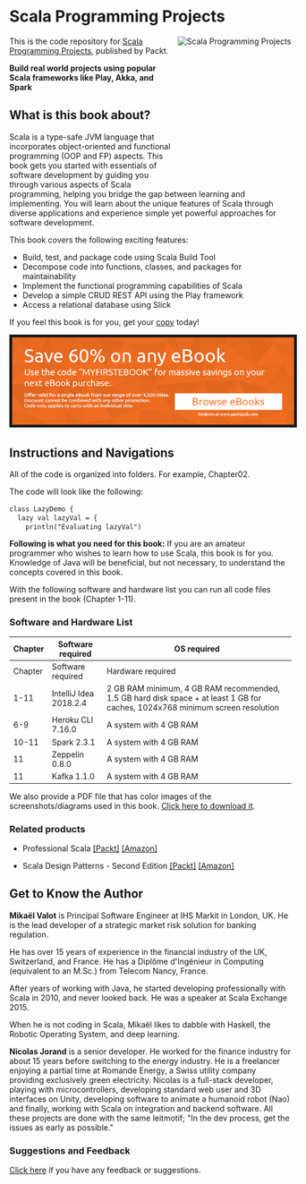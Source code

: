 # Scala Programming Projects

<a href="https://www.packtpub.com/application-development/scala-programming-projects?utm_source=github&utm_medium=repository&utm_campaign=9781788397643 "><img src="https://d255esdrn735hr.cloudfront.net/sites/default/files/imagecache/ppv4_main_book_cover/B08395.png" alt="Scala Programming Projects" height="256px" align="right"></a>

This is the code repository for [Scala Programming Projects](https://www.packtpub.com/application-development/scala-programming-projects?utm_source=github&utm_medium=repository&utm_campaign=9781788397643), published by Packt.

**Build real world projects using popular Scala frameworks like Play, Akka, and Spark**

## What is this book about?
Scala is a type-safe JVM language that incorporates object-oriented and functional programming (OOP and FP) aspects. This book gets you started with essentials of software development by guiding you through various aspects of Scala programming, helping you bridge the gap between learning and implementing. You will learn about the unique features of Scala through diverse applications and experience simple yet powerful approaches for software development.

This book covers the following exciting features:
* Build, test, and package code using Scala Build Tool 
* Decompose code into functions, classes, and packages for maintainability 
* Implement the functional programming capabilities of Scala 
* Develop a simple CRUD REST API using the Play framework 
* Access a relational database using Slick 

If you feel this book is for you, get your [copy](https://www.amazon.com/dp/1788397649) today!

<a href="https://www.packtpub.com/?utm_source=github&utm_medium=banner&utm_campaign=GitHubBanner"><img src="https://raw.githubusercontent.com/PacktPublishing/GitHub/master/GitHub.png" 
alt="https://www.packtpub.com/" border="5" /></a>

## Instructions and Navigations
All of the code is organized into folders. For example, Chapter02.

The code will look like the following:
```
class LazyDemo {
  lazy val lazyVal = {
    println("Evaluating lazyVal")
```

**Following is what you need for this book:**
If you are an amateur programmer who wishes to learn how to use Scala, this book is for you. Knowledge of Java will be beneficial, but not necessary, to understand the concepts covered in this book.

With the following software and hardware list you can run all code files present in the book (Chapter 1-11).
### Software and Hardware List
| Chapter | Software required | OS required |
| -------- | ------------------------------------ | ----------------------------------- |
| Chapter | Software required | Hardware required |
| 1-11 | IntelliJ Idea 2018.2.4 | 2 GB RAM minimum, 4 GB RAM recommended, 1.5 GB hard disk space + at least 1 GB for caches, 1024x768 minimum screen resolution|
|6-9|Heroku CLI 7.16.0|A system  with 4 GB RAM|
|10-11|Spark 2.3.1|A system with 4 GB RAM|
|11|Zeppelin 0.8.0|A system with 4 GB RAM|
|11|Kafka 1.1.0|A system with 4 GB RAM|

We also provide a PDF file that has color images of the screenshots/diagrams used in this book. [Click here to download it](https://www.packtpub.com/sites/default/files/downloads/9781788397643_ColorImages.pdf).

### Related products
* Professional Scala [[Packt]](https://www.packtpub.com/web-development/professional-scala?utm_source=github&utm_medium=repository&utm_campaign=9781789533835) [[Amazon]](https://www.amazon.com/dp/B07G49XFYJ)

* Scala Design Patterns - Second Edition [[Packt]](https://www.packtpub.com/application-development/scala-design-patterns-second-edition?utm_source=github&utm_medium=repository&utm_campaign=9781788471305) [[Amazon]](https://www.amazon.com/dp/B075Z2CMRX)

## Get to Know the Author
**Mikaël Valot**
is Principal Software Engineer at IHS Markit in London, UK. He is the lead developer of a strategic market risk solution for banking regulation.

He has over 15 years of experience in the financial industry of the UK, Switzerland, and France. He has a Diplôme d'Ingénieur in Computing (equivalent to an M.Sc.) from Telecom Nancy, France.

After years of working with Java, he started developing professionally with Scala in 2010, and never looked back. He was a speaker at Scala Exchange 2015.

When he is not coding in Scala, Mikaël likes to dabble with Haskell, the Robotic Operating System, and deep learning.

**Nicolas Jorand**
is a senior developer. He worked for the finance industry for about 15 years before switching to the energy industry. He is a freelancer enjoying a partial time at Romande Energy, a Swiss utility company providing exclusively green electricity. Nicolas is a full-stack developer, playing with microcontrollers, developing standard web user and 3D interfaces on Unity, developing software to animate a humanoid robot (Nao) and finally, working with Scala on integration and backend software. All these projects are done with the same leitmotif; "In the dev process, get the issues as early as possible."

### Suggestions and Feedback
[Click here](https://docs.google.com/forms/d/e/1FAIpQLSdy7dATC6QmEL81FIUuymZ0Wy9vH1jHkvpY57OiMeKGqib_Ow/viewform) if you have any feedback or suggestions.


